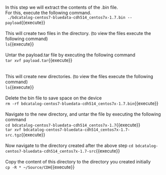 In this step we will extract the contents of the .bin file.
<br>For this, execute the following command.<br>
` ./bdcatalog-centos7-bluedata-cdh514_centos7x-1.7.bin --payload`{{execute}}
<br>
<br>
This will create two files in the directory. (to view the files execute the following command)<br>
`ls`{{execute}}
<br><br>Untar the payload.tar file by executing the following command
<br>`tar xvf payload.tar`{{execute}}<br>
<br><br>This will create new directories. (to view the files execute the following command)<br>
`ls`{{execute}}
<br><br>Delete the bin file to save space on the device<br>
`rm -rf bdcatalog-centos7-bluedata-cdh514_centos7x-1.7.bin`{{execute}}
<br><br>Navigate to the new directory, and untar the file by executing the following command
<br>`cd bdcatalog-centos7-bluedata-cdh514_centos7x-1.7`{{execute}}
<br>
`tar xvf bdcatalog-centos7-bluedata-cdh514_centos7x-1.7-src.tgz`{{execute}}
<br><br>Now navigate to the directory created after the above step
`cd bdcatalog-centos7-bluedata-cdh514_centos7x-1.7-src`{{execute}}
<br><br>
Copy the content of this directory to the directory you created initially<br>
`cp -R * ~/Source/CDH`{{execute}}
